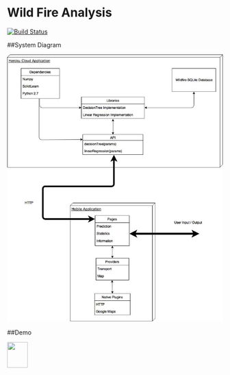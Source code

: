 # Wild Fire Analysis 

[![Build Status](https://travis-ci.org/Combinations/wfa.svg?branch=master)](https://travis-ci.org/Combinations/wfa)

##System Diagram

![Alt text](WFA_Application_Architecture.jpg?raw=true "system diagram")

##Demo

<img src="https://github.com/favicon.ico" width="48" height="60">




